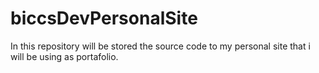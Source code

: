 # biccsDevPersonalSite
In this repository will be stored the source code to my personal site that i will be using as portafolio.
